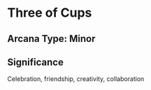 # Three of Cups

## Arcana Type: Minor

## Significance 

Celebration, friendship, creativity, collaboration
